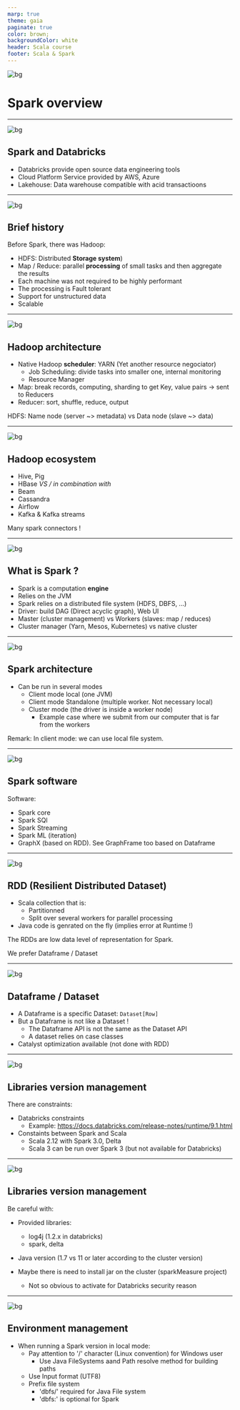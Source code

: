 ```yaml
---
marp: true
theme: gaia
paginate: true
color: brown;
backgroundColor: white
header: Scala course
footer: Scala & Spark
---
```

![bg](background.jpg)

# Spark overview

---
![bg](background.jpg)

## Spark and Databricks

- Databricks provide open source data engineering tools
- Cloud Platform Service provided by AWS, Azure
- Lakehouse: Data warehouse compatible with acid transactioons

---
![bg](background.jpg)

## Brief history

Before Spark, there was Hadoop:

- HDFS: Distributed **Storage system**)
- Map / Reduce: parallel **processing** of small tasks and then aggregate the results
-  Each machine was not required to be highly performant
-  The processing is Fault tolerant
-  Support for unstructured data
-  Scalable

---
![bg](background.jpg)

## Hadoop architecture

- Native Hadoop **scheduler**: YARN (Yet another resource negociator)
  - Job Scheduling: divide tasks into smaller one, internal monitoring
  - Resource Manager
- Map: break records, computing, sharding to get Key, value pairs -> sent to Reducers
- Reducer: sort, shuffle, reduce, output

HDFS: Name node (server ~> metadata) vs Data node (slave ~> data)

---
![bg](background.jpg)

## Hadoop ecosystem

- Hive, Pig
- HBase
*VS / in combination with*
- Beam
- Cassandra
- Airflow 
- Kafka & Kafka streams

Many spark connectors !

---
![bg](background.jpg)

## What is Spark ?

- Spark is a computation **engine**
- Relies on the JVM
- Spark relies on a distributed file system (HDFS, DBFS, ...)
- Driver: build DAG (Direct acyclic graph), Web UI
- Master (cluster management) vs Workers (slaves: map / reduces)
- Cluster manager (Yarn, Mesos, Kubernetes) vs native cluster

---
![bg](background.jpg)

## Spark architecture

- Can be run in several modes
  - Client mode local (one JVM)
  - Client mode Standalone (multiple worker. Not necessary local)
  - Cluster mode (the driver is inside a worker node)
    - Example case where we submit from our computer that is far from the workers

Remark: In client mode: we can use local file system.

---
![bg](background.jpg)

## Spark software

Software:
- Spark core
- Spark SQl
- Spark Streaming
- Spark ML (iteration)
- GraphX (based on RDD). See GraphFrame too based on Dataframe


---
![bg](background.jpg)

## RDD (Resilient Distributed Dataset)

- Scala collection that is:
  - Partitionned 
  - Split over several workers for parallel processing
- Java code is genrated on the fly (implies error at Runtime !)

The RDDs are low data level of representation for Spark.

We prefer Dataframe / Dataset

---
![bg](background.jpg)

## Dataframe / Dataset

- A Dataframe is a specific Dataset: ```Dataset[Row]```
- But a Dataframe is not like a Dataset !
  - The Dataframe API is not the same as the Dataset API
  - A dataset relies on case classes
- Catalyst optimization available (not done with RDD)

---
![bg](background.jpg)

## Libraries version management

There are constraints:
- Databricks constraints
  - Example: https://docs.databricks.com/release-notes/runtime/9.1.html
- Constaints between Spark and Scala
  - Scala 2.12 with Spark 3.0, Delta 
  - Scala 3 can be run over Spark 3 (but not available for Databricks)

---
![bg](background.jpg)

## Libraries version management

Be careful with:
- Provided libraries:
  - log4j (1.2.x in databricks)
  - spark, delta
- Java version (1.7 vs 11 or later according to the cluster version)

- Maybe there is need to install jar on the cluster (sparkMeasure project)
  - Not so obvious to activate for Databricks security reason

---
![bg](background.jpg)

## Environment management

- When running a Spark version in local mode:
  - Pay attention to '/' character (Linux convention) for Windows user 
    - Use Java FileSystems aand Path resolve method for building paths
  - Use Input format (UTF8)
  - Prefix file system
    - 'dbfs/' required for Java File system 
    - 'dbfs:' is optional for Spark


